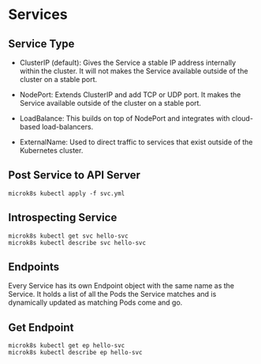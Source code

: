 # Services

## Service Type

- ClusterIP (default): Gives the Service a stable IP address internally within the cluster. It will not makes the Service available outside of the cluster on a stable port.

- NodePort: Extends ClusterIP and add TCP or UDP port. It makes the Service available outside of the cluster on a stable port.

- LoadBalance: This builds on top of NodePort and integrates with cloud-based load-balancers.

- ExternalName: Used to direct traffic to services that exist outside of the Kubernetes cluster.

## Post Service to API Server

    microk8s kubectl apply -f svc.yml

## Introspecting Service

    microk8s kubectl get svc hello-svc
    microk8s kubectl describe svc hello-svc

## Endpoints

Every Service has its own Endpoint object with the same name as the Service.
It holds a list of all the Pods the Service matches and is dynamically updated as matching Pods come and go.

## Get Endpoint

    microk8s kubectl get ep hello-svc
    microk8s kubectl describe ep hello-svc